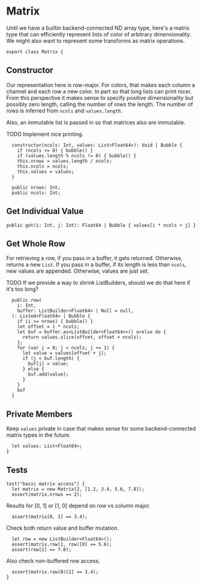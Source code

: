 # Matrix

Until we have a builtin backend-connected ND array type, here's a matrix type
that can efficiently represent lists of color of arbitrary dimensionality. We
might also want to represent some transforms as matrix operations.

    export class Matrix {

## Constructor

Our representation here is row-major. For colors, that makes each column a
channel and each row a new color. In part so that long lists can print nicer.
From this perspective it makes sense to specify positive dimensionality but
possibly zero length, calling the number of rows the length. The number of rows
is inferred from `ncols` and `values.length`.

Also, an immutable list is passed in so that matrices also are immutable.

TODO Implement nice printing.

      constructor(ncols: Int, values: List<Float64>): Void | Bubble {
        if (ncols <= 0) { bubble() }
        if (values.length % ncols != 0) { bubble() }
        this.nrows = values.length / ncols;
        this.ncols = ncols;
        this.values = values;
      }

      public nrows: Int;
      public ncols: Int;

## Get Individual Value

    public get(i: Int, j: Int): Float64 | Bubble { values[i * ncols + j] }

## Get Whole Row

For retrieving a row, if you pass in a buffer, it gets returned. Otherwise,
returns a new `List`. If you pass in a buffer, if its length is less than
`ncols`, new values are appended. Otherwise, values are just set.

TODO If we provide a way to shrink ListBuilders, should we do that here if it's
too long?

      public row(
        i: Int,
        buffer: ListBuilder<Float64> | Null = null,
      ): Listed<Float64> | Bubble {
        if (i >= nrows) { bubble() }
        let offset = i * ncols;
        let buf = buffer.as<ListBuilder<Float64>>() orelse do {
          return values.slice(offset, offset + ncols);
        };
        for (var j = 0; j < ncols; j += 1) {
          let value = values[offset + j];
          if (j < buf.length) {
            buf[j] = value;
          } else {
            buf.add(value);
          }
        }
        buf
      }

## Private Members

Keep `values` private in case that makes sense for some backend-connected matrix
types in the future.

      let values: List<Float64>;
    }

## Tests

    test("basic matrix access") {
      let matrix = new Matrix(2, [1.2, 3.4, 5.6, 7.8]);
      assert(matrix.nrows == 2);

Results for [0, 1] or [1, 0] depend on row vs column major.

      assert(matrix[0, 1] == 3.4);

Check both return value and buffer mutation.

      let row = new ListBuilder<Float64>();
      assert(matrix.row(1, row)[0] == 5.6);
      assert(row[1] == 7.8);

Also check non-buffered row access.

      assert(matrix.row(0)[1] == 3.4);
    }

